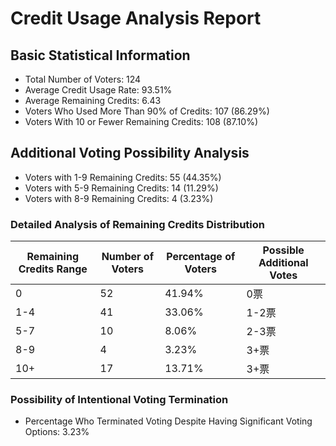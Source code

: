 # Credit Usage Analysis Report

## Basic Statistical Information

- Total Number of Voters: 124
- Average Credit Usage Rate: 93.51%
- Average Remaining Credits: 6.43
- Voters Who Used More Than 90% of Credits: 107 (86.29%)
- Voters With 10 or Fewer Remaining Credits: 108 (87.10%)

## Additional Voting Possibility Analysis

- Voters with 1-9 Remaining Credits: 55 (44.35%)
- Voters with 5-9 Remaining Credits: 14 (11.29%)
- Voters with 8-9 Remaining Credits: 4 (3.23%)

### Detailed Analysis of Remaining Credits Distribution

| Remaining Credits Range | Number of Voters | Percentage of Voters | Possible Additional Votes |
| --- | --- | --- | --- |
| 0 | 52 | 41.94% | 0票 |
| 1-4 | 41 | 33.06% | 1-2票 |
| 5-7 | 10 | 8.06% | 2-3票 |
| 8-9 | 4 | 3.23% | 3+票 |
| 10+ | 17 | 13.71% | 3+票 |

### Possibility of Intentional Voting Termination

- Percentage Who Terminated Voting Despite Having Significant Voting Options: 3.23%
